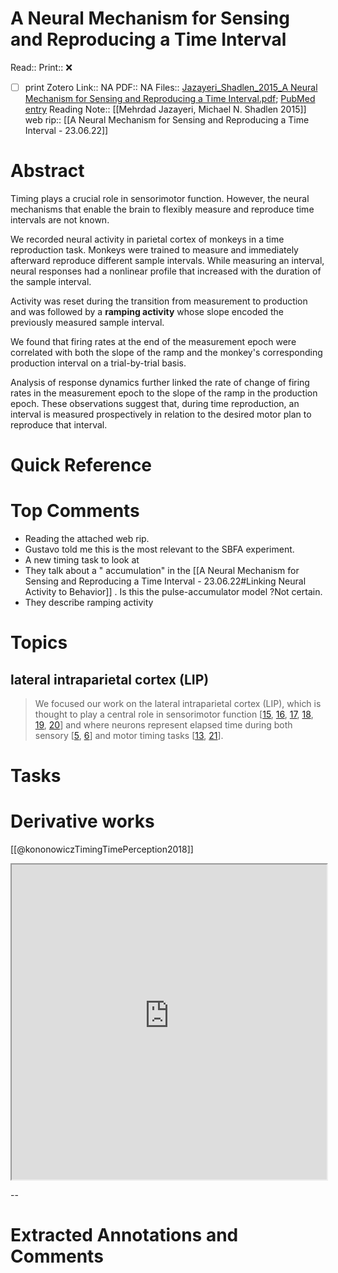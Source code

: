 

# A Neural Mechanism for Sensing and Reproducing a Time Interval
Read:: 
Print::  ❌
- [ ] print 
Zotero Link:: NA
PDF:: NA
Files:: [Jazayeri_Shadlen_2015_A Neural Mechanism for Sensing and Reproducing a Time Interval.pdf](file:///home/michaelt/Insync/m@tarlton.info/Google%20Drive/06.%20Zotero/storage/3YUV8SCY/Jazayeri_Shadlen_2015_A%20Neural%20Mechanism%20for%20Sensing%20and%20Reproducing%20a%20Time%20Interval.pdf); [PubMed entry](file://)
Reading Note:: [[Mehrdad Jazayeri, Michael N. Shadlen 2015]]
web rip:: [[A Neural Mechanism for Sensing and Reproducing a Time Interval - 23.06.22]]
# Abstract
Timing plays a crucial role in sensorimotor function. However, the neural mechanisms that enable the brain to flexibly measure and reproduce time intervals are not known. 

We recorded neural activity in parietal cortex of monkeys in a time reproduction task. Monkeys were trained to measure and immediately afterward reproduce different sample intervals. While measuring an interval, neural responses had a nonlinear profile that increased with the duration of the sample interval. 

Activity was reset during the transition from measurement to production and was followed by a **ramping activity** whose slope encoded the previously measured sample interval. 

We found that firing rates at the end of the measurement epoch were correlated with both the slope of the ramp and the monkey's corresponding production interval on a trial-by-trial basis. 

Analysis of response dynamics further linked the rate of change of firing rates in the measurement epoch to the slope of the ramp in the production epoch. These observations suggest that, during time reproduction, an interval is measured prospectively in relation to the desired motor plan to reproduce that interval.

# Quick Reference


# Top Comments
- Reading the attached web rip. 
- Gustavo told me this is the most relevant to the SBFA experiment.
- A new timing task to look at 
- They talk about a " accumulation" in the [[A Neural Mechanism for Sensing and Reproducing a Time Interval - 23.06.22#Linking Neural Activity to Behavior]] . Is this the pulse-accumulator model ?Not certain.
- They describe ramping activity 



# Topics
## lateral intraparietal cortex (LIP)
> We focused our work on the lateral intraparietal cortex (LIP), which is thought to play a central role in sensorimotor function \[[15](https://www.sciencedirect.com/science/article/pii/S096098221501009X?via%3Dihub#bib15), [16](https://www.sciencedirect.com/science/article/pii/S096098221501009X?via%3Dihub#bib16), [17](https://www.sciencedirect.com/science/article/pii/S096098221501009X?via%3Dihub#bib17), [18](https://www.sciencedirect.com/science/article/pii/S096098221501009X?via%3Dihub#bib18), [19](https://www.sciencedirect.com/science/article/pii/S096098221501009X?via%3Dihub#bib19), [20](https://www.sciencedirect.com/science/article/pii/S096098221501009X?via%3Dihub#bib20)\] and where neurons represent elapsed time during both sensory \[[5](https://www.sciencedirect.com/science/article/pii/S096098221501009X?via%3Dihub#bib5), [6](https://www.sciencedirect.com/science/article/pii/S096098221501009X?via%3Dihub#bib6)\] and motor timing tasks \[[13](https://www.sciencedirect.com/science/article/pii/S096098221501009X?via%3Dihub#bib13), [21](https://www.sciencedirect.com/science/article/pii/S096098221501009X?via%3Dihub#bib21)\].




# Tasks

# Derivative works
[[@kononowiczTimingTimePerception2018]]

<iframe src="https://www.connectedpapers.com/main/f61339bf9ca1f98e602eb69f165372effa453856/A-Neural-Mechanism-for-Sensing-and-Reproducing-a-Time-Interval/derivative" allow="fullscreen" allowfullscreen="" style="width: 100%; aspect-ratio: 1 / 1;"></iframe>

--
# Extracted Annotations and Comments